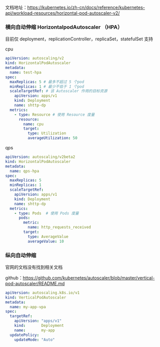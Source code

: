 文档地址：https://kubernetes.io/zh-cn/docs/reference/kubernetes-api/workload-resources/horizontal-pod-autoscaler-v2/

### 横向自动伸缩 HorizontalpodAutoscaler （HPA）

目前仅 deployment，replicationController，replicaSet，statefulSet 支持

cpu

```yaml
apiVersion: autoscaling/v2
kind: HorizontalPodAutoscaler
metadata:
  name: test-hpa
spec:
  maxReplicas: 5 # 最多不超过 5 个pod
  minReplicas: 1 # 最少不低于 1 个pod
  scaleTargetRef: # 该 Autoscaler 作用的目标资源
    apiVersion: apps/v1
    kind: Deployment
    name: shttp-dp
  metrics: 
    - type: Resource # 使用 Resource 度量
      resource:
        name: cpu
        target:
          type: Utilization
          averageUtilization: 50
```

qps

```yaml
apiVersion: autoscaling/v2beta2
kind: HorizontalPodAutoscaler
metadata:
  name: qps-hpa
spec:
  maxReplicas: 5
  minReplicas: 1
  scaleTargetRef:
    apiVersion: apps/v1
    kind: Deployment
    name: shttp-dp
  metrics:
    - type: Pods  # 使用 Pods 度量
      pods:
        metric:
          name: http_requests_received
        target:
          type: AverageValue
          averageValue: 10

```

### 纵向自动伸缩

官网的文档没有找到相关文档

github：https://github.com/kubernetes/autoscaler/blob/master/vertical-pod-autoscaler/README.md

```yaml
apiVersion: autoscaling.k8s.io/v1
kind: VerticalPodAutoscaler
metadata:
  name: my-app-vpa
spec:
  targetRef:
    apiVersion: "apps/v1"
    kind:       Deployment
    name:       my-app
  updatePolicy:
    updateMode: "Auto"
```

